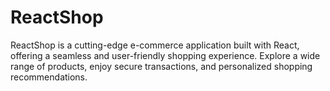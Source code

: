 # ReactShop

ReactShop is a cutting-edge e-commerce application built with React, offering a seamless and user-friendly shopping experience. Explore a wide range of products, enjoy secure transactions, and personalized shopping recommendations.
